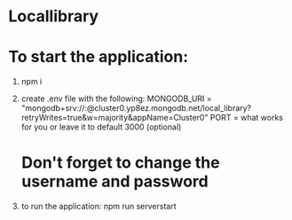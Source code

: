 # Locallibrary

# To start the application:
   1. npm i

   2. create .env file with the following:
         MONGODB_URI = "mongodb+srv://<username>:<password>@cluster0.yp8ez.mongodb.net/local_library?retryWrites=true&w=majority&appName=Cluster0"
         PORT = what works for you or leave it to default 3000 (optional)
         # Don't forget to change the username and password

   3. to run the application:
      npm run serverstart
